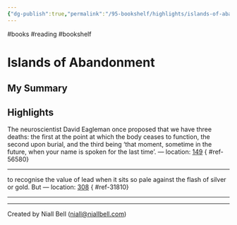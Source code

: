```yaml
---
{"dg-publish":true,"permalink":"/95-bookshelf/highlights/islands-of-abandonment-by-cal-flyn/","hide":true,"noteIcon":"","created":"2024-10-30T13:24:18.074+00:00","updated":"2024-10-30T13:45:43.397+00:00"}
---
```


#books #reading #bookshelf

# Islands of Abandonment
## My Summary


## Highlights

The neuroscientist David Eagleman once proposed that we have three deaths: the first at the point at which the body ceases to function, the second upon burial, and the third being ‘that moment, sometime in the future, when your name is spoken for the last time’. — location: [149]()
{ #ref-56580}


---
to recognise the value of lead when it sits so pale against the flash of silver or gold. But — location: [308]()
{ #ref-31810}


---


---
Created by Niall Bell (niall@niallbell.com)
